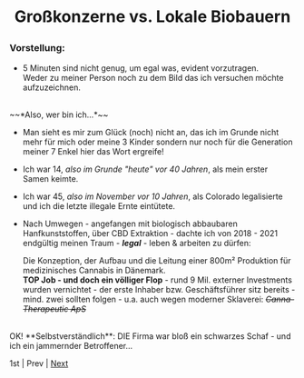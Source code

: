 # <p style='text-align: center;'> Großkonzerne vs. Lokale Biobauern </p>

### Vorstellung:
- 5 Minuten sind nicht genug, um egal was, evident vorzutragen.  
Weder zu meiner Person noch zu dem Bild das ich versuchen möchte aufzuzeichnen.  
<br>
~~*Also, wer bin ich...*~~

<br>

- Man sieht es mir zum Glück (noch) nicht an, das ich im Grunde nicht mehr für mich oder meine 3 Kinder sondern nur noch für die Generation meiner 7 Enkel hier das Wort ergreife!  

- Ich war 14, *also im Grunde "heute" vor 40 Jahren*, als mein erster Samen keimte.

- Ich war 45, *also im November vor 10 Jahren*, als Colorado legalisierte und ich die letzte illegale Ernte eintütete.

- Nach Umwegen - angefangen mit biologisch abbaubaren Hanfkunststoffen, über CBD Extraktion - dachte ich von 2018 - 2021 endgültig meinen Traum - ***legal*** - leben & arbeiten zu dürfen:  
  
  Die Konzeption, der Aufbau und die Leitung einer 800m² Produktion für medizinisches Cannabis in Dänemark.  
**TOP Job - und doch ein völliger Flop** - rund 9 Mil. externer Investments wurden vernichtet - der erste Inhaber bzw. Geschäftsführer sitz bereits - mind. zwei sollten folgen - u.a. auch wegen moderner Sklaverei: ~~*Canna-Therapeutic ApS*~~  
<br>
OK! **Selbstverständlich**: DIE Firma war bloß ein schwarzes Schaf - und ich ein jammernder Betroffener...  

<br>

1st | Prev | [Next](Canada1.md)
